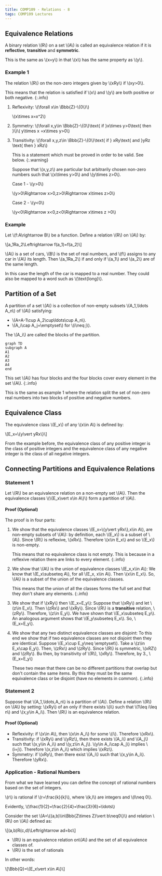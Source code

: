 ```yaml
---
title: COMP109 - Relations - 8
tags: COMP109 Lectures
---
```

## Equivalence Relations
A binary relation &#92;(R&#92;) on a set &#92;(A&#92;) is called an equivalence relation if it is **reflective**, **transitive** and **symmetric**.

This is the same as &#92;(x=y&#92;) in that &#92;(x&#92;) has the same property as &#92;(y&#92;).

### Example 1
The relation &#92;(R&#92;) on the non-zero integers given by &#92;(xRy&#92;) if &#92;(xy>0&#92;).

This means that the relation is satisfied if &#92;(x&#92;) and &#92;(y&#92;) are both positive or both negative.
{:.info}

1. Reflexivity: &#92;(\forall x\in \Bbb{Z}-&#92;{0&#92;}&#92;)

	&#92;(x\times x=x^2&#92;)
1. Symmetry: &#92;(\forall x,y\in \Bbb{Z}-&#92;{0&#92;}\text{ if }x\times y>0\text{ then }&#92;)&#92;( y\times x =x\times y>0&#92;)
1. Transitivity: &#92;(\forall x,y,z\in \Bbb{Z}-&#92;{0&#92;}\text{ if } xRy\text{ and }yRz \text{ then } xRz&#92;)

	This is a statement which must be proved in order to be valid. See below.
	{:.warning}
	
	Suppose that &#92;(x,y,z&#92;) are particular but arbitrarily chosen non-zero numbers such that &#92;(x\times y>0&#92;) and &#92;(y\times z>0&#92;).
	
	Case 1 - &#92;(y>0&#92;)
	
	&#92;(y>0\Rightarrow x>0,z>0\Rightarrow x\times z>0&#92;)
	
	Case 2 - &#92;(y<0&#92;)
	
	&#92;(y<0\Rightarrow x<0,z<0\Rightarrow x\times z >0&#92;)

### Example
Let &#92;(f:A\rightarrow B&#92;) be a function. Define a relation &#92;(R&#92;) on &#92;(A&#92;) by:

&#92;[a_1Ra_2\Leftrightarrow f(a_1)=f(a_2)&#92;]

&#92;(A&#92;) is a set of cars,  &#92;(B&#92;) is the set of real numbers, and &#92;(f&#92;) assigns to any car in &#92;(A&#92;) its length. Then &#92;(a_1Ra_2&#92;) if and only if &#92;(a_1&#92;) and &#92;(a_2&#92;) are of the same length.

In this case the length of the car is mapped to a real number. They could also be mapped to a word such as &#92;(\text{long}&#92;).

## Partition of a Set
A partition of a set &#92;(A&#92;) is a collection of non-empty subsets &#92;(A_1,\ldots A_n&#92;) of &#92;(A&#92;) satisfying:

* &#92;(A=A-1\cup A_2\cup\ldots\cup A_n&#92;).
* &#92;(A_i\cap A_j=\emptyset&#92;) for &#92;(i\neq j&#92;).

The &#92;(A_i&#92;) are called the blocks of the partition.

```mermaid
graph TD
subgraph A
A1
A2
A3
A4
end
```

This set &#92;(A&#92;) has four blocks and the four blocks cover every element in the set &#92;(A&#92;).
{:.info}

This is the same as example 1 where the relation split the set of non-zero real numbers into two blocks of positive and negative numbers.

## Equivalence Class
The equivalence class &#92;(E_x&#92;) of any &#92;(x\in A&#92;) is defined by:

&#92;[E_x=&#92;{y\vert yRx&#92;}&#92;]

From the example before, the equivalence class of any positive integer is the class of positive integers and the equivalence class of any negative integer is the class of all negative integers.

## Connecting Partitions and Equivalence Relations
### Statement 1
Let &#92;(R&#92;) be an equivalence relation on a non-empty set &#92;(A&#92;). Then the equivalence classes &#92;(&#92;{E_x\vert x\in A&#92;}&#92;) form a partition of &#92;(A&#92;).

#### Proof (Optional)
The proof is in four parts:

1. We show that the equivalence classes &#92;(E_x=&#92;{y\vert yRx&#92;},x\in A&#92;), are non-empty subsets of &#92;(A&#92;): by definition, each &#92;(E_x&#92;) is a subset of &#92;(A&#92;). Since &#92;(R&#92;) is reflexive, &#92;(xRx&#92;). Therefore &#92;(x\in E_x&#92;) and so &#92;(E_x&#92;) is non-empty.

	This means that no equivalence class is not empty. This is because in a reflexive relation there are links to every element.
	{:.info}
1. We show that &#92;(A&#92;) is the union of equivalence classes &#92;(E_x,x\in A&#92;): We know that &#92;(E_x\subseteq A&#92;), for all &#92;(E_x, x\in A&#92;). Then &#92;(x\in E_x&#92;). So, &#92;(A&#92;) is a subset of the union of the equivalence classes.

	This means that the union of all the classes forms the full set and that they don't share any elements.
	{:.info}
1. We show that if &#92;(xRy&#92;) then &#92;(E_x=E_y&#92;): Suppose that &#92;(xRy&#92;) and let &#92;(z\in E_x&#92;). Then &#92;(zRx&#92;) and &#92;(xRy&#92;). Since &#92;(R&#92;) is a **transitive** relation, &#92;(zRy&#92;). Therefore, &#92;(z\in E_y&#92;). We have shown that &#92;(E_x\subseteq E_y&#92;). An analogous argument shows that &#92;(E_y\subseteq E_x&#92;). So, &#92;(E_x=E_y&#92;).
1. We show that any two distinct equivalence classes are disjoint: To this end we show that if two equivalence classes are not disjoint then they are identical. Suppose &#92;(E_x\cup E_y\neq \emptyset&#92;). Take a &#92;(z\in E_x\cap E_y&#92;). Then, &#92;(zRx&#92;) and &#92;(zRy&#92;). Since &#92;(R&#92;) is symmetric, &#92;(xRZ&#92;) and &#92;(zRy&#92;). Bu then, by transitivity of &#92;(R&#92;), &#92;(xRy&#92;). Therefore, by 3., &#92;(E_x=E_y&#92;)

	These two mean that there can be no different partitions that overlap but don't contain the same items. By this they must be the same equivalence class or be disjoint (have no elements in common).
	{:.info}

### Statement 2
Suppose that &#92;(A_1,\ldots,A_n&#92;) is a partition of &#92;(A&#92;). Define a relation &#92;(R&#92;) on &#92;(A&#92;) by setting: &#92;(xRy&#92;) of an only if there exists &#92;(i&#92;) such that &#92;(1\leq i\leq n&#92;) and &#92;(x,y\in  A_i&#92;). Then &#92;(R&#92;) is an equivalence relation.

#### Proof (Optional)
* Reflexivity: if &#92;(x\in A&#92;), then &#92;(x\in A_i&#92;) for some &#92;(i&#92;). Therefore &#92;(xRx&#92;).
* Transitivity: if &#92;(xRy&#92;) and &#92;(yRz&#92;), then there exists &#92;(A_i&#92;) and &#92;(A_j&#92;) such that &#92;(x,y\in A_i&#92;) and &#92;(y,z\in A_j&#92;). &#92;(y\in A_i\cap A_j&#92;) implies &#92;(i=j&#92;). Therefore &#92;(x,z\in A_i&#92;) which implies &#92;(xRz&#92;).
* Symmetry: if &#92;(xRy&#92;), then there exist &#92;(A_i&#92;) such that &#92;(x,y\in A_i&#92;). Therefore &#92;(yRx&#92;).

### Application - Rational Numbers
From what we have learned you can define the concept of rational numbers based on the set of integers.

&#92;(r&#92;) is rational if &#92;(r=\frac{k}{k}&#92;), where &#92;(k,l&#92;) are integers and &#92;(l\neq 0&#92;).

Evidently, &#92;(\frac{1}{2}=\frac{2}{4}=\frac{3}{6}=\ldots&#92;)

Consider the set &#92;(A=&#92;{(a,b)\in\Bbb{Z\times Z}\vert b\neq0&#92;}&#92;) and relation &#92;(R&#92;) on &#92;(A&#92;) defined as:

&#92;[(a,b)R(c,d)\Leftrightarrow ad=bc&#92;]

* &#92;(R&#92;) is an equivalence relation on&#92;(A&#92;) and the set of all equivalence classes of.
* &#92;(R&#92;) is the set of rationals

In other words:

&#92;[\Bbb{Q}=&#92;{E_x\vert x\in A&#92;}&#92;]
